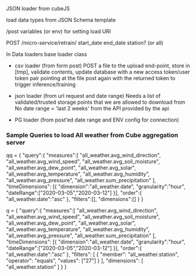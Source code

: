 JSON loader from cubeJS

load data types from JSON Schema template

/post variables (or env) for setting load URI

POST /micro-service/retrain/
  start_date
  end_date
  station? (or all)

In Data loaders
base loader class
  - csv loader (from form post)
    POST a file to the upload end-point, 
    store in [tmp], 
    validate contents,
    update database with a new access token/user token pair pointing at the file
    post again with the returned token to trigger inference/training

  - json loader (from url request and date range)
    Needs a list of validated/trusted storage points that we are allowed to download from
    No date range = 'last 2 weeks' from the API provided by the api

  - PG loader (from post'ed date range and ENV config for connection)

### Sample Queries to load All weather from Cube aggregation server
  qq = {
    "query":{
      "measures":[
        "all_weather.avg_wind_direction",
        "all_weather.avg_wind_speed",
        "all_weather.avg_soil_moisture",
        "all_weather.avg_dew_point",
        "all_weather.avg_solar",
        "all_weather.avg_temperature",
        "all_weather.avg_humidity",
        "all_weather.avg_pressure",
        "all_weather.sum_precipitation"
        ],
      "timeDimensions":
        [{
          "dimension":"all_weather.date",
          "granularity":"hour",
          "dateRange":["2020-03-05","2020-03-12"]
        }],
        "order":{
          "all_weather.date":"asc"
        },
        "filters":[],
        "dimensions":[]
      }
    }

  q = {
    "query":{
      "measures":[
        "all_weather.avg_wind_direction",
        "all_weather.avg_wind_speed",
        "all_weather.avg_soil_moisture",
        "all_weather.avg_dew_point",
        "all_weather.avg_solar",
        "all_weather.avg_temperature",
        "all_weather.avg_humidity",
        "all_weather.avg_pressure",
        "all_weather.sum_precipitation"
      ],
      "timeDimensions":
      [{
        "dimension":"all_weather.date",
        "granularity":"hour",
        "dateRange":["2020-03-05","2020-03-12"]
      }],
      "order":{
        "all_weather.date":"asc"
      },
      "filters": [
        {
          "member": "all_weather.station",
          "operator": "equals",
          "values": ["27"]
        }
      ],
      "dimensions": [
        "all_weather.station"
      ]
    }
  }

